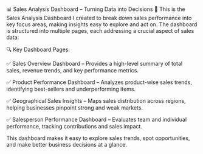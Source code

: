 📊 Sales Analysis Dashboard – Turning Data into Decisions 🚀
This is the Sales Analysis Dashboard I created to break down sales performance into key focus areas, making insights easy to explore and act on. The dashboard is structured into multiple pages, each addressing a crucial aspect of sales data:

🔍 Key Dashboard Pages:

✅ Sales Overview Dashboard – Provides a high-level summary of total sales, revenue trends, and key performance metrics.

✅ Product Performance Dashboard – Analyzes product-wise sales trends, identifying best-sellers and underperforming items.

✅ Geographical Sales Insights – Maps sales distribution across regions, helping businesses pinpoint strong and weak markets.

✅ Salesperson Performance Dashboard – Evaluates team and individual performance, tracking contributions and sales impact.

This dashboard makes it easy to explore sales trends, spot opportunities, and make better business decisions at a glance.
